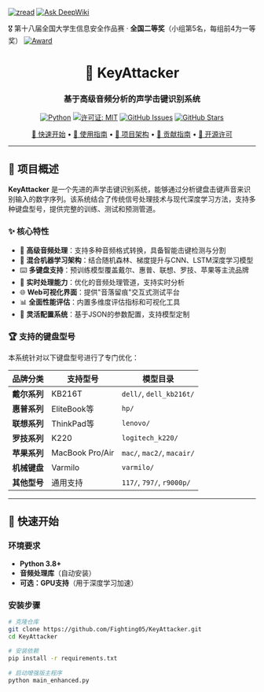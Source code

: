 [![zread](https://img.shields.io/badge/Ask_Zread-_.svg?style=for-the-badge&color=00b0aa&labelColor=000000&logo=data%3Aimage%2Fsvg%2Bxml%3Bbase64%2CPHN2ZyB3aWR0aD0iMTYiIGhlaWdodD0iMTYiIHZpZXdCb3g9IjAgMCAxNiAxNiIgZmlsbD0ibm9uZSIgeG1sbnM9Imh0dHA6Ly93d3cudzMub3JnLzIwMDAvc3ZnIj4KPHBhdGggZD0iTTQuOTYxNTYgMS42MDAxSDIuMjQxNTZDMS44ODgxIDEuNjAwMSAxLjYwMTU2IDEuODg2NjQgMS42MDE1NiAyLjI0MDFWNC45NjAxQzEuNjAxNTYgNS4zMTM1NiAxLjg4ODEgNS42MDAxIDIuMjQxNTYgNS42MDAxSDQuOTYxNTZDNS4zMTUwMiA1LjYwMDEgNS42MDE1NiA1LjMxMzU2IDUuNjAxNTYgNC45NjAxVjIuMjQwMUM1LjYwMTU2IDEuODg2NjQgNS4zMTUwMiAxLjYwMDEgNC45NjE1NiAxLjYwMDFaIiBmaWxsPSIjZmZmIi8%2BCjxwYXRoIGQ9Ik00Ljk2MTU2IDEwLjM5OTlIMi4yNDE1NkMxLjg4ODEgMTAuMzk5OSAxLjYwMTU2IDEwLjY4NjQgMS42MDE1NiAxMS4wMzk5VjEzLjc1OTlDMS42MDE1NiAxNC4xMTM0IDEuODg4MSAxNC4zOTk5IDIuMjQxNTYgMTQuMzk5OUg0Ljk2MTU2QzUuMzE1MDIgMTQuMzk5OSA1LjYwMTU2IDE0LjExMzQgNS42MDE1NiAxMy43NTk5VjExLjAzOTlDNS42MDE1NiAxMC42ODY0IDUuMzE1MDIgMTAuMzk5OSA0Ljk2MTU2IDEwLjM5OTlaIiBmaWxsPSIjZmZmIi8%2BCjxwYXRoIGQ9Ik0xMy43NTg0IDEuNjAwMUgxMS4wMzg0QzEwLjY4NSAxLjYwMDEgMTAuMzk4NCAxLjg4NjY0IDEwLjM5ODQgMi4yNDAxVjQuOTYwMUMxMC4zOTg0IDUuMzEzNTYgMTAuNjg1IDUuNjAwMSAxMS4wMzg0IDUuNjAwMUgxMy43NTg0QzE0LjExMTkgNS42MDAxIDE0LjM5ODQgNS4zMTM1NiAxNC4zOTg0IDQuOTYwMVYyLjI0MDFDMTQuMzk4NCAxLjg4NjY0IDE0LjExMTkgMS42MDAxIDEzLjc1ODQgMS42MDAxWiIgZmlsbD0iI2ZmZiIvPgo8cGF0aCBkPSJNNCAxMkwxMiA0TDQgMTJaIiBmaWxsPSIjZmZmIi8%2BCjxwYXRoIGQ9Ik00IDEyTDEyIDQiIHN0cm9rZT0iI2ZmZiIgc3Ryb2tlLXdpZHRoPSIxLjUiIHN0cm9rZS1saW5lY2FwPSJyb3VuZCIvPgo8L3N2Zz4K&logoColor=ffffff)](https://zread.ai/Fighting05/KeyAttacker)
[![Ask DeepWiki](https://img.shields.io/badge/Ask_DeepWiki-_.svg?style=for-the-badge&color=4A6CF7&labelColor=000000&logo=data%3Aimage%2Fsvg%2Bxml%3Bbase64%2CPHN2ZyB3aWR0aD0iMTYiIGhlaWdodD0iMTYiIHZpZXdCb3g9IjAgMCAxNiAxNiIgZmlsbD0ibm9uZSIgeG1sbnM9Imh0dHA6Ly93d3cudzMub3JnLzIwMDAvc3ZnIj4KICA8cGF0aCBkPSJNOCwxLjVDMTIsMS41IDE1LjUsNS4gMTUuNSw4LjVDMTUuNSwxMiAxMiw5LjUgOCw5LjVDNC41LDkuNSAxLDYgMSw4LjVDMTwxMiA0LjUsMTUuNSA4LDE1LjVDOCwxMiA5LjUsMTIgOS41LDkuNUM5LjUsNiA4LDEuNSA4LDEuNVoiIGZpbGw9IiNmZmYiLz4KPC9zdmc%2BC&logoColor=ffffff)](https://deepwiki.com/Fighting05/KeyAttacker)


🎖️ 第十八届全国大学生信息安全作品赛 · **全国二等奖**（小组第5名，每组前4为一等奖）
[![Award](https://img.shields.io/badge/全国大学生信息安全竞赛-全国二等奖-FFD700?logo=award&logoColor=white)](https://www.isclab.org.cn)

<div align="center">
 
# 🎹 KeyAttacker
 
### 基于高级音频分析的声学击键识别系统
 
[![Python](https://img.shields.io/badge/python-v3.8+-blue.svg)](https://www.python.org/downloads/)
[![许可证: MIT](https://img.shields.io/badge/License-MIT-yellow.svg)](https://opensource.org/licenses/MIT)
[![GitHub Issues](https://img.shields.io/github/issues/Fighting05/KeyAttacker.svg)](https://github.com/Fighting05/KeyAttacker/issues)
[![GitHub Stars](https://img.shields.io/github/stars/Fighting05/KeyAttacker.svg?style=social&label=Star&maxAge=2592000)](https://GitHub.com/Fighting05/KeyAttacker/stargazers/)
 
[🚀 快速开始](#-快速开始) •
[📖 使用指南](#-使用指南) •
[🔬 项目架构](#-项目架构) •
[🤝 贡献指南](#-贡献指南) •
[📄 开源许可](#-开源许可)
 
</div>
 
---
 
## 🎯 项目概述
 
**KeyAttacker** 是一个先进的声学击键识别系统，能够通过分析键盘击键声音来识别输入的数字序列。该系统结合了传统信号处理技术与现代深度学习方法，支持多种键盘型号，提供完整的训练、测试和预测管道。
 
### ✨ 核心特性
 
- 🎵 **高级音频处理**：支持多种音频格式转换，具备智能击键检测与分割
- 🧠 **混合机器学习架构**：结合随机森林、梯度提升与CNN、LSTM深度学习模型
- ⌨️ **多键盘支持**：预训练模型覆盖戴尔、惠普、联想、罗技、苹果等主流品牌
- 🔄 **实时处理能力**：优化的音频处理管道，支持实时分析
- 🌐 **Web可视化界面**：提供"音落留痕"交互式测试平台
- 📊 **全面性能评估**：内置多维度评估指标和可视化工具
- 🔧 **灵活配置系统**：基于JSON的参数配置，支持模型定制
 
### 🏆 支持的键盘型号
 
本系统针对以下键盘型号进行了专门优化：
 
| 品牌分类 | 支持型号 | 模型目录 |
|----------|----------|----------|
| **戴尔系列** | KB216T | `dell/`, `dell_kb216t/` |
| **惠普系列** | EliteBook等 | `hp/` |
| **联想系列** | ThinkPad等 | `lenovo/` |
| **罗技系列** | K220 | `logitech_k220/` |
| **苹果系列** | MacBook Pro/Air | `mac/`, `mac2/`, `macair/` |
| **机械键盘** | Varmilo | `varmilo/` |
| **其他型号** | 通用支持 | `117/`, `797/`, `r9000p/` |
 
---
 
## 🚀 快速开始
 
### 环境要求
 
- **Python 3.8+**
- **音频处理库**（自动安装）
- **可选：GPU支持**（用于深度学习加速）
 
### 安装步骤
 
```bash
# 克隆仓库
git clone https://github.com/Fighting05/KeyAttacker.git
cd KeyAttacker
 
# 安装依赖
pip install -r requirements.txt
 
# 启动增强版主程序
python main_enhanced.py
